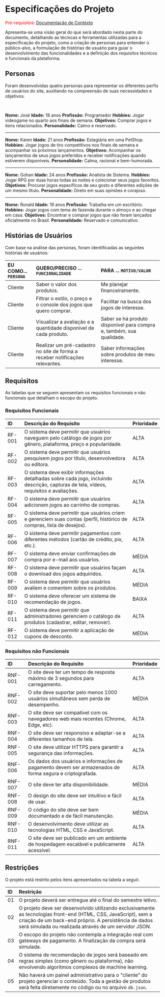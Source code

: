 # Especificações do Projeto

<span style="color:red">Pré-requisitos: <a href="1-Contexto.md"> Documentação de Contexto</a></span>

Apresenta-se uma visão geral do que será abordado nesta parte do documento, detalhando as técnicas e ferramentas utilizadas para a especificação do projeto, como a criação de personas para entender o público-alvo, a formulação de histórias de usuário para guiar o desenvolvimento das funcionalidades e a definição dos requisitos técnicos e funcionais da plataforma.

## Personas

Foram desenvolvidas quatro personas para representar os diferentes perfis de usuários do site, auxiliando na compreensão de suas necessidades e objetivos.

<br>

**Nome:** José
**Idade:** 18 anos
**Profissão:** Programador
**Hobbies:** Jogar videogame no quarto aos finais de semana.
**Objetivos:** Comprar jogos e itens relacionados.
**Personalidade:** Calmo e reservado.

---

**Nome:** Karen
**Idade:** 21 anos
**Profissão:** Estagiária em uma PetShop.
**Hobbies:** Jogar jogos de tiro competitivos nos finais de semana e acompanhar os próximos lançamentos.
**Objetivos:** Acompanhar os lançamentos de seus jogos preferidos e receber notificações quando estiverem disponíveis.
**Personalidade:** Calma, racional e bem-humorada.

---

**Nome:** Gohan
**Idade:** 24 anos
**Profissão:** Analista de Sistema.
**Hobbies:** Jogar RPG por duas horas todas as noites e colecionar seus jogos favoritos.
**Objetivos:** Procurar jogos específicos de seu gosto e diferentes edições de um mesmo título.
**Personalidade:** Direto em suas opiniões e corajoso.

---

**Nome:** Ronald
**Idade:** 19 anos
**Profissão:** Trabalha em um escritório.
**Hobbies:** Jogar jogos com tema de fazenda durante o almoço e ao chegar em casa.
**Objetivos:** Encontrar e comprar jogos que não foram lançados oficialmente no Brasil.
**Personalidade:** Reservado e comunicativo.

## Histórias de Usuários

Com base na análise das personas, foram identificadas as seguintes histórias de usuários:

| EU COMO... `PERSONA` | QUERO/PRECISO ... `FUNCIONALIDADE` | PARA ... `MOTIVO/VALOR` |
| :--- | :--- | :--- |
| Cliente | Saber o valor dos produtos. | Me planejar financeiramente. |
| Cliente | Filtrar o estilo, o preço e o console dos jogos que quero comprar. | Facilitar na busca dos jogos de interesse. |
| Cliente | Visualizar a avaliação e a quantidade disponível de cada produto. | Saber se há produto disponível para compra e, também, sua qualidade. |
| Cliente | Realizar um pré-cadastro no site de forma a receber notificações relevantes. | Saber informações sobre produtos de meu interesse. |

## Requisitos

As tabelas que se seguem apresentam os requisitos funcionais e não funcionais que detalham o escopo do projeto.

### Requisitos Funcionais

| ID | Descrição do Requisito | Prioridade |
| :--- | :--- | :--- |
| RF-001 | O sistema deve permitir que usuários naveguem pelo catálogo de jogos por gênero, plataforma, preço e popularidade. | ALTA |
| RF-002 | O sistema deve permitir que usuários pesquisem jogos por título, desenvolvedora ou editora. | ALTA |
| RF-003 | O sistema deve exibir informações detalhadas sobre cada jogo, incluindo descrição, capturas de tela, vídeos, requisitos e avaliações. | ALTA |
| RF-004 | O sistema deve permitir que usuários adicionem jogos ao carrinho de compras. | ALTA |
| RF-005 | O sistema deve permitir que usuários criem e gerenciem suas contas (perfil, histórico de compras, lista de desejos). | ALTA |
| RF-006 | O sistema deve permitir pagamentos com diferentes métodos (cartão de crédito, pix, etc.). | ALTA |
| RF-007 | O sistema deve enviar confirmações de compra por e-mail aos usuários. | MÉDIA |
| RF-008 | O sistema deve permitir que usuários façam o download dos jogos adquiridos. | ALTA |
| RF-009 | O sistema deve permitir que usuários avaliem e comentem sobre os produtos. | MÉDIA |
| RF-010 | O sistema deve oferecer um sistema de recomendação de jogos. | BAIXA |
| RF-011 | O sistema deve permitir que administradores gerenciem o catálogo de produtos (cadastrar, editar, remover). | ALTA |
| RF-012 | O sistema deve permitir a aplicação de cupons de desconto. | MÉDIA |

### Requisitos não Funcionais

| ID | Descrição do Requisito | Prioridade |
| :--- | :--- | :--- |
| RNF-001 | O site deve ter um tempo de resposta máximo de 3 segundos para carregamento. | ALTA |
| RNF-002 | O site deve suportar pelo menos 1000 usuários simultâneos sem perda de desempenho. | MÉDIA |
| RNF-003 | O site deve ser compatível com os navegadores web mais recentes (Chrome, Edge, etc). | ALTA |
| RNF-004 | O site deve ser responsivo e adaptar-se a diferentes tamanhos de tela. | ALTA |
| RNF-005 | O site deve utilizar HTTPS para garantir a segurança das informações. | ALTA |
| RNF-006 | Os dados dos usuários e informações de pagamento devem ser armazenados de forma segura e criptografada. | ALTA |
| RNF-007 | O site deve ter alta disponibilidade. | MÉDIA |
| RNF-008 | O design do site deve ser intuitivo e fácil de usar. | ALTA |
| RNF-009 | O código do site deve ser bem documentado e de fácil manutenção. | MÉDIA |
| RNF-010 | O desenvolvimento deve utilizar as tecnologias HTML, CSS e JavaScript. | ALTA |
| RNF-011 | O site deve ser publicado em um ambiente de hospedagem escalável e publicamente acessível. | ALTA |

## Restrições

O projeto está restrito pelos itens apresentados na tabela a seguir.

| ID | Restrição |
| :--- | :--- |
| 01 | O projeto deverá ser entregue até o final do semestre letivo. |
| 02 | O projeto deve ser desenvolvido utilizando exclusivamente as tecnologias front-end (HTML, CSS, JavaScript), sem a criação de um back-end próprio. A persistência de dados será simulada ou realizada através de um servidor JSON. |
| 03 | O escopo do projeto não contempla a integração real com gateways de pagamento. A finalização da compra será simulada. |
| 04 | O sistema de recomendação de jogos será baseado em regras simples (como gênero ou plataforma), não envolvendo algoritmos complexos de machine learning. |
| 05 | Não haverá um painel administrativo para o "cliente" do projeto gerenciar o conteúdo. Toda a gestão de produtos será feita diretamente no código ou no arquivo `db.json`. |